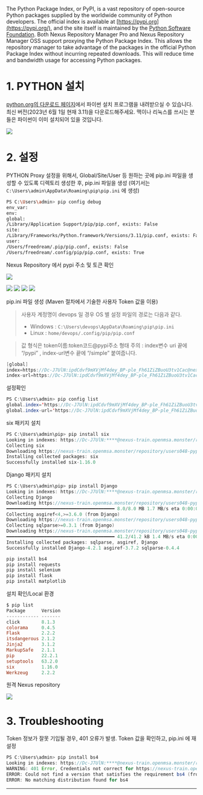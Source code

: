 The Python Package Index, or PyPI, is a vast repository of open-source Python packages supplied by the worldwide community of Python developers. The official index is available at [https://pypi.org](https://pypi.org/), and the site itself is maintained by the [Python Software Foundation](https://www.python.org/psf/). Both Nexus Repository Manager Pro and Nexus Repository Manager OSS support proxying the Python Package Index. This allows the repository manager to take advantage of the packages in the official Python Package Index without incurring repeated downloads. This will reduce time and bandwidth usage for accessing Python packages.

1\. PYTHON 설치
=============

[python.org의 다운로드 페이지](https://www.python.org/downloads/)에서 파이썬 설치 프로그램을 내려받으실 수 있습니다. 최신 버전(2023년 6월 1일 현재 3.11)을 다운로드해주세요. 맥이나 리눅스를 쓰시는 분들은 파이썬이 이미 설치되어 있을 것입니다.

![](img/pip.png)

2\. 설정
================

PYTHON Proxy 설정을 위해서, Global/Site/User 등 원하는 곳에 pip.ini 파일을 생성할 수 있도록 디렉토리 생성한 후, pip.ini 파일을 생성 (여기서는 `C:\Users\admin\AppData\Roaming\pip\pip.ini` 에 생성)

```bash
PS C:\Users\admin> pip config debug
env_var:
env:
global:
/Library/Application Support/pip/pip.conf, exists: False
site:
/Library/Frameworks/Python.framework/Versions/3.11/pip.conf, exists: False
user:
/Users/freedream/.pip/pip.conf, exists: False
/Users/freedream/.config/pip/pip.conf, exists: True
```

Nexus Repository 에서 pypi 주소 및 토큰 확인 

![](img/pypi.png)


![](img/447fea3c-a0b9-4b3b-a8da-c8f551c0e3fe.png)
![](img/21c2605f-786b-4a00-ae69-6c0b96ef8d79.png)
![](img/ba5a3fd7-d118-40dc-841c-98782ead612b.png)
![](img/a55b3319-a46d-4f6a-88d6-bf05f6b8170c.png)

pip.ini 파일 생성 (Maven 절차에서 기술한 사용자 Token 값을 이용)

>사용자 계정명이 devops 일 경우 OS 별 설정 파일의 경로는 다음과 같다.
>*   Windows : `C:\Users\devops\AppData\Roaming\pip\pip.ini`
>*   Linux : `home/devops/.config/pip/pip.conf`
    
>값 형식은 token이름:token코드@pypi주소 형태
>주의 : index변수 uri 끝에 “/pypi” , index-url변수 끝에 “/simple” 붙여줍니다.

```java
[global]
index=https://Dc-J7UlN:ipdCdvf9mXVjMf4dey_BP-ple_Fh61ZiZBuoU3tv1Cac@nexus-train.openmsa.monster/repository/users048-pypi-proxy/pypi
index-url=https://Dc-J7UlN:ipdCdvf9mXVjMf4dey_BP-ple_Fh61ZiZBuoU3tv1Cac@nexus-train.openmsa.monster/repository/users048-pypi-proxy/simple
```

설정확인

```java
PS C:\Users\admin> pip config list
global.index='https://Dc-J7UlN:ipdCdvf9mXVjMf4dey_BP-ple_Fh61ZiZBuoU3tv1Cac@nexus-train.openmsa.monster/repository/users048-pypi-proxy/pypi'
global.index-url='https://Dc-J7UlN:ipdCdvf9mXVjMf4dey_BP-ple_Fh61ZiZBuoU3tv1Cac@nexus-train.openmsa.monster/repository/users048-pypi-proxy/simple'
```

six 패키지 설치

```java
PS C:\Users\admin\pip> pip install six
Looking in indexes: https://Dc-J7UlN:****@nexus-train.openmsa.monster/repository/users048-pypi-proxy/simple
Collecting six
Downloading https://nexus-train.openmsa.monster/repository/users048-pypi-proxy/packages/six/1.16.0/six-1.16.0-py2.py3-none-any.whl (11 kB)
Installing collected packages: six
Successfully installed six-1.16.0
```

Django 패키지 설치

```java
PS C:\Users\admin\pip> pip install Django
Looking in indexes: https://Dc-J7UlN:****@nexus-train.openmsa.monster/repository/users048-pypi-proxy/simple
Collecting Django
Downloading https://nexus-train.openmsa.monster/repository/users048-pypi-proxy/packages/django/4.2.1/Django-4.2.1-py3-none-any.whl (8.0 MB)
━━━━━━━━━━━━━━━━━━━━━━━━━━━━━━━━━━━━━━━━ 8.0/8.0 MB 1.7 MB/s eta 0:00:00
Collecting asgiref<4,>=3.6.0 (from Django)
Downloading https://nexus-train.openmsa.monster/repository/users048-pypi-proxy/packages/asgiref/3.7.2/asgiref-3.7.2-py3-none-any.whl (24 kB)
Collecting sqlparse>=0.3.1 (from Django)
Downloading https://nexus-train.openmsa.monster/repository/users048-pypi-proxy/packages/sqlparse/0.4.4/sqlparse-0.4.4-py3-none-any.whl (41 kB)
━━━━━━━━━━━━━━━━━━━━━━━━━━━━━━━━━━━━━━━━ 41.2/41.2 kB 1.4 MB/s eta 0:00:00
Installing collected packages: sqlparse, asgiref, Django
Successfully installed Django-4.2.1 asgiref-3.7.2 sqlparse-0.4.4
```

```java
pip install bs4
pip install requests
pip install selenium
pip install flask
pip install matplotlib
```

설치 확인/Local 환경

```powershell
$ pip list
Package      Version
------------ -------
click        8.1.3
colorama     0.4.5
Flask        2.2.2
itsdangerous 2.1.2
Jinja2       3.1.2
MarkupSafe   2.1.1
pip          22.2.1
setuptools   63.2.0
six          1.16.0
Werkzeug     2.2.2
```

원격 Nexus repository

![](img/list.png)

3\. Troubleshooting
===================

Token 정보가 잘못 기입될 경우, 401 오류가 발생. Token 값을 확인하고, pip.ini 에 재설정

```java
PS C:\Users\admin> pip install bs4
Looking in indexes: https://Dc-J7UlN:****@nexus-train.openmsa.monster/repository/users048-pypi-proxy/simple
WARNING: 401 Error, Credentials not correct for https://nexus-train.openmsa.monster/repository/users048-pypi-proxy/simple/bs4/
ERROR: Could not find a version that satisfies the requirement bs4 (from versions: none)
ERROR: No matching distribution found for bs4
```


* * *

